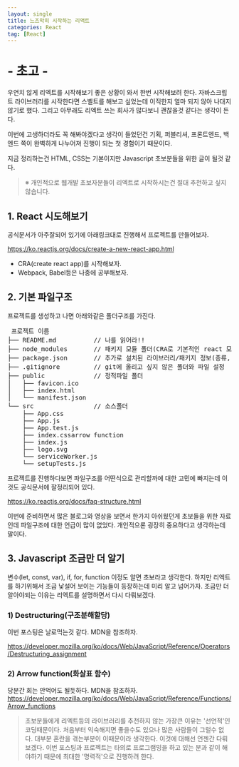 ```yaml
---
layout: single 
title: 느즈막히 시작하는 리액트 
categories: React 
tag: [React]
---
```


# - 초고 - 


우연치 않게 리엑트를 시작해보기 좋은 상황이 와서 한번 시작해보려 한다.
자바스크립트 라이브러리를 시작한다면 스벨트를 해보고 싶었는데 이직한지 얼마 되지 않아
나대지 않기로 했다. 그리고 아무래도 리엑트 쓰는 회사가 많다보니 괜찮을것 같다는 생각이 든다.

이번에 고생하더라도 꼭 해봐야겠다고 생각이 들었던건 기획, 퍼블리셔, 프론트엔드, 백엔드 쪽이 완벽하게 나누어져 진행이 되는 첫 경험이기 때문이다.

지금 정리하는건 HTML, CSS는 기본이지만 Javascript 초보분들을 위한 글이 될것 같다.

> ※ 개인적으로 웹개발 초보자분들이 리엑트로 시작하시는건 절대 추천하고 싶지 않습니다.

## 1. React 시도해보기

공식문서가 아주잘되어 있기에 아래링크대로 진행해서 프로젝트를 만들어보자. 

https://ko.reactjs.org/docs/create-a-new-react-app.html

* CRA(create react app)를 시작해보자.
* Webpack, Babel등은 나중에 공부해보자.


## 2. 기본 파일구조
프로젝트를 생성하고 나면 아래와같은 폴더구조를 가진다.
<pre>
 프로젝트 이름
├── README.md          // 나를 읽어라!!
├── node_modules       // 패키지 모듈 폴더(CRA로 기본적인 react 모듈들이 포함되어있다.)
├── package.json       // 추가로 설치된 라이브러리/패키지 정보(종류, 버전)가 기록되는 파일
├── .gitignore         // git에 올리고 싶지 않은 폴더와 파일 설정
├── public             // 정적파일 폴더
│   ├── favicon.ico
│   ├── index.html
│   └── manifest.json
└── src                // 소스폴더
    ├── App.css
    ├── App.js
    ├── App.test.js
    ├── index.cssarrow function
    ├── index.js
    ├── logo.svg
    └── serviceWorker.js
    └── setupTests.js
</pre>

프로젝트를 진행하다보면 파일구조를 어떤식으로 관리할까에 대한 고민에 빠지는데
이것도 공식문서에 잘정리되어 있다.

https://ko.reactjs.org/docs/faq-structure.html

이번에 준비하면서 많은 블로그와 영상을 보면서 한가지 아쉬웠던게 초보들을 위한 자료인데 파일구조에 대한 
언급이 많이 없었다. 개인적으론 굉장히 중요하다고 생각하는데 말이다.

## 3. Javascript 조금만 더 알기
변수(let, const, var), if, for, function 이정도 알면 초보라고 생각한다.
하지만 리엑트를 하기위해서 조금 낯설어 보이는 기능들이 등장하는데 미리 알고 넘어가자.
조금만 더 알아야되는 이유는 리엑트를 설명하면서 다시 다뤄보겠다.

### 1) Destructuring(구조분해할당)
이번 포스팅은 날로먹는것 같다. MDN을 참조하자.

https://developer.mozilla.org/ko/docs/Web/JavaScript/Reference/Operators/Destructuring_assignment

### 2) Arrow function(화살표 함수)
당분간 회는 안먹어도 될듯하다. MDN을 참조하자.
https://developer.mozilla.org/ko/docs/Web/JavaScript/Reference/Functions/Arrow_functions


> 초보분들에게 리엑트등의 라이브러리를 추천하지 않는 가장큰 이유는 '선언적'인 코딩때문이다. 
> 처음부터 익숙해지면 좋을수도 있으나 많은 사람들이 그럴수 없다. 대부분 혼란을 겪는부분이 이때문이라 생각한다. 이것에 대해선 
> 언젠간 다뤄보겠다. 이번 포스팅과 프로젝트는 타의로 프로그램밍을 하고 있는 분과 같이 해야하기 때문에 최대한 '명력적'으로 진행하려 한다. 